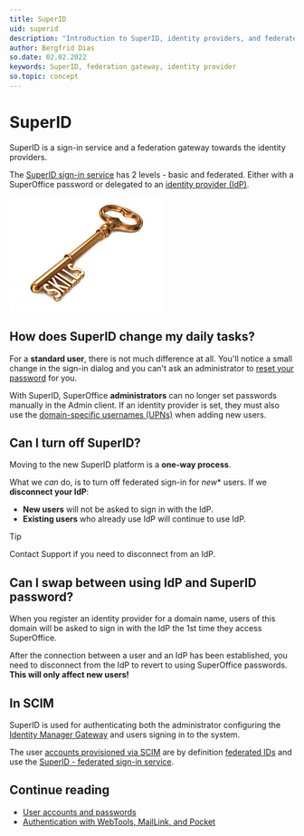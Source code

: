 ```yaml
---
title: SuperID
uid: superid
description: "Introduction to SuperID, identity providers, and federated sign-in."
author: Bergfrid Dias
so.date: 02.02.2022
keywords: SuperID, federation gateway, identity provider
so.topic: concept
---
```


# SuperID

SuperID is a sign-in service and a federation gateway towards the identity providers.

The [SuperID sign-in service][1] has 2 levels - basic and federated. Either with a SuperOffice password or delegated to an [identity provider (IdP)][2].

![Golden key -screenshot][img1]

## How does SuperID change my daily tasks?

For a **standard user**, there is not much difference at all. You'll notice a small change in the sign-in dialog and you can't ask an administrator to [reset your password][3] for you.

With SuperID, SuperOffice **administrators** can no longer set passwords manually in the Admin client. If an identity provider is set, they must also use the [domain-specific usernames (UPNs)][2] when adding new users.

## Can I turn off SuperID?

Moving to the new SuperID platform is a **one-way process**.

What we *can* do, is to turn off federated sign-in for *new** users. If we **disconnect your IdP**:

* **New users** will not be asked to sign in with the IdP.
* **Existing users** who already use IdP will continue to use IdP.

> [!TIP]
> Contact Support if you need to disconnect from an IdP.

## Can I swap between using IdP and SuperID password?

When you register an identity provider for a domain name, users of this domain will be asked to sign in with the IdP the 1st time they access SuperOffice.

After the connection between a user and an IdP has been established, you need to disconnect from the IdP to revert to using SuperOffice passwords. **This will only affect new users!**

## In SCIM

SuperID is used for authenticating both the administrator configuring the [Identity Manager Gateway][4] and users signing in to the system.

The user [accounts provisioned via SCIM][5] are by definition [federated IDs][2] and use the [SuperID - federated sign-in service][1].

## Continue reading

* [User accounts and passwords][6]
* [Authentication with WebTools, MailLink, and Pocket][8]

<!-- Referenced links -->
[1]: sign-in-services.md
[2]: ../federated-id-and-identity-providers.md
[3]: ../user/reset-password.md
[4]: ../scim/identity-management-gw.md
[5]: ../scim/user-provisioning.md
[6]: user-accounts-and-passwords.md
[8]: superid-webtools-maillink-pocket.md

<!-- Referenced images -->
[img1]: media/imagenstf.png
